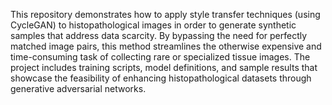 This repository demonstrates how to apply style transfer techniques (using CycleGAN) to histopathological images in order to generate synthetic samples that address data scarcity. By bypassing the need for perfectly matched image pairs, this method streamlines the otherwise expensive and time-consuming task of collecting rare or specialized tissue images. The project includes training scripts, model definitions, and sample results that showcase the feasibility of enhancing histopathological datasets through generative adversarial networks.
